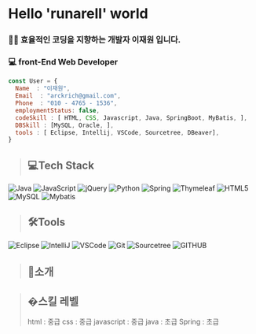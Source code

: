 <h1>Hello 'runarell' world</h1>
<!--My Skill List-->
<!--나의 연락처-->
<!--나의 프로젝트-->
<!--나의 MBTI-->
<!--성격-->
<!---->
<!--나의 MBTI-->

<!--짧은 소개-->
<h3>🧙‍♂️ 효율적인 코딩을 지향하는 개발자 이재원 입니다.</h3>
<h3>💻 front-End Web Developer </h3>


```javascript
const User = {
  Name  : "이재원",
  Email  : "arckrich@gmail.com", 
  Phone  : "010 - 4765 - 1536",
  employmentStatus: false,
  codeSkill : [ HTML, CSS, Javascript, Java, SpringBoot, MyBatis, ],
  DBSkill : [MySQL, Oracle, ],
  tools : [ Eclipse, Intellij, VSCode, Sourcetree, DBeaver],
}
```


> <h2>💻Tech Stack</h2>
![Java](https://img.shields.io/badge/java-%23ED8B00.svg?style=for-the-badge&logo=java&logoColor=white)
![JavaScript](https://img.shields.io/badge/javascript-%23323330.svg?style=for-the-badge&logo=javascript&logoColor=%23F7DF1E)
![jQuery](https://img.shields.io/badge/jquery-%230769AD.svg?style=for-the-badge&logo=jquery&logoColor=white)
![Python](https://img.shields.io/badge/python-3670A0?style=for-the-badge&logo=python&logoColor=ffdd54)
![Spring](https://img.shields.io/badge/spring-%236DB33F.svg?style=for-the-badge&logo=spring&logoColor=white)
![Thymeleaf](https://img.shields.io/badge/Thymeleaf-%23005C0F.svg?style=for-the-badge&logo=Thymeleaf&logoColor=white)
![HTML5](https://img.shields.io/badge/html5-%23E34F26.svg?style=for-the-badge&logo=html5&logoColor=white)
![MySQL](https://img.shields.io/badge/mysql-%2300f.svg?style=for-the-badge&logo=mysql&logoColor=white)
![Mybatis](https://img.shields.io/badge/mysql-%2300f.svg?style=for-the-badge&logo=mysql&logoColor=white)




> <h2>🛠Tools</h2>
![Eclipse](https://img.shields.io/badge/Eclipse-2C2255.svg?style=flat&logo=Eclipse&logoColor=white)
![IntelliJ](https://img.shields.io/badge/IntelliJ-000000.svg?style=flat&logo=IntelliJIDEA&logoColor=white)
![VSCode](https://img.shields.io/badge/VSCode-007ACC.svg?style=flat&logo=visualstudiocode&logoColor=white)
![Git](https://img.shields.io/badge/Git-F05032.svg?style=flat&logo=Git&logoColor=white)
![Sourcetree](https://img.shields.io/badge/Sourcetree-0052CC.svg?style=flat&logo=Sourcetree&logoColor=white)
![GITHUB](https://img.shields.io/badge/github-181717.svg?style=flat&logo=github&logoColor=white)



> <h2>📃소개</h2>
<!-- > 저는 효율적인 코딩을 추구하는 퍼블리셔 입니다.
> 배우기에 힘쓰고 나의 성장이 곧 회사의 성장이라 생각하며 일합니다.<br>
> 책임감을 가지고 나의 일에 최선을 다해 좋은 결과를 만듭니다.<br>
> 자만하지 않고 어떤 사일을 합니다.<br>
> 모든 일에 긍정적인 자세로 임하고 부정적인 생각으로 일의 보안점을 생각합니다. -->

> <h2>�스킬 레벨</h2>
> html : 중급
> css : 중급
> javascript : 중급
> java : 초급
> Spring : 초급

 
  

